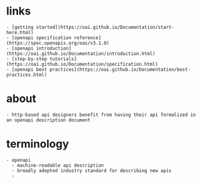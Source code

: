
# links
    - [getting started](https://oai.github.io/Documentation/start-here.html)
    - [openapi specification reference](https://spec.openapis.org/oas/v3.1.0)
    - [openapi introduction](https://oai.github.io/Documentation/introduction.html)
    - [step-by-step tutorials](https://oai.github.io/Documentation/specification.html)
    - [openapi best practices](https://oai.github.io/Documentation/best-practices.html)

# about
    - http-based api designers benefit from having their api formalized in an openapi description document


# terminology 
    - openapi
      - machine-readable api description
      - broadly adopted industry standard for describing new apis
      - 